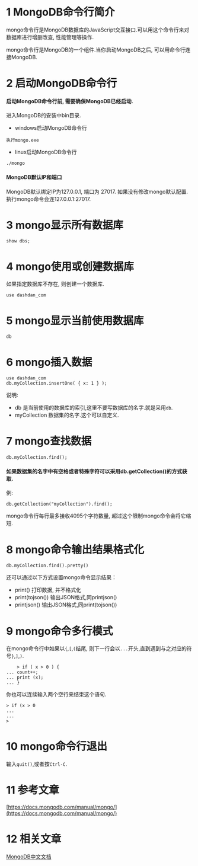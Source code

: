 1 MongoDB命令行简介
===

mongo命令行是MongoDB数据库的JavaScript交互接口.可以用这个命令行来对数据库进行增删改查, 性能管理等操作.

mongo命令行是MongoDB的一个组件.当你启动MongoDB之后, 可以用命令行连接MongoDB.

2 启动MongoDB命令行
===

<div class="bs-callout bs-callout-warning">
    <h4>启动MongoDB命令行前, 需要确保MongoDB已经启动.</h4>
</div>

进入MongoDB的安装中bin目录.

- windows启动MongoDB命令行

```
执行mongo.exe
```
- linux启动MongoDB命令行

```
./mongo
```
<div class="bs-callout bs-callout-warning">
    <h4>MongoDB默认IP和端口</h4>
	MongoDB默认绑定IP为127.0.0.1, 端口为 27017. 如果没有修改mongo默认配置.执行mongo命令会连127.0.0.1:27017.
</div>

3 mongo显示所有数据库
===

```
show dbs;
```

4 mongo使用或创建数据库
===

如果指定数据库不存在, 则创建一个数据库.

```
use dashdan_com
```
	
5 mongo显示当前使用数据库
===

```
db
```

6 mongo插入数据
===

```
use dashdan_com
db.myCollection.insertOne( { x: 1 } );
```

说明:

* db 是当前使用的数据库的索引,这里不要写数据库的名字.就是采用`db`.
* myCollection 数据集的名字.这个可以自定义.

7 mongo查找数据
===

```
db.myCollection.find();
```

<div class="bs-callout bs-callout-success">
    <h4>如果数据集的名字中有空格或者特殊字符可以采用db.getCollection()的方式获取.</h4>
</div>

例:

```
db.getCollection("myCollection").find();
```

mongo命令行每行最多接收4095个字符数量, 超过这个限制mongo命令会将它缩短.

8 mongo命令输出结果格式化
===

```
db.myCollection.find().pretty()
```

还可以通过以下方式设置mongo命令显示结果：

* print() 打印数据, 并不格式化
* print(tojson(<obj>)) 输出JSON格式,同printjson()
* printjson() 输出JSON格式,同print(tojson(<obj>))

9 mongo命令多行模式
===

在mongo命令行中如果以`{`,`[`,`(`结尾, 则下一行会以`...`开头,直到遇到与之对应的符号`}`,`]`,`)`.
```
	> if ( x > 0 ) {
... count++;
... print (x);
... }
```

你也可以连续输入两个空行来结束这个语句.
```
> if (x > 0
...
...
>
```

10 mongo命令行退出
===

输入`quit()`,或者按`Ctrl-C`.

11 参考文章
===

[https://docs.mongodb.com/manual/mongo/](https://docs.mongodb.com/manual/mongo/)


12 相关文章
===

[MongoDB中文文档](http://localhost/article/mongodb/index.html)
